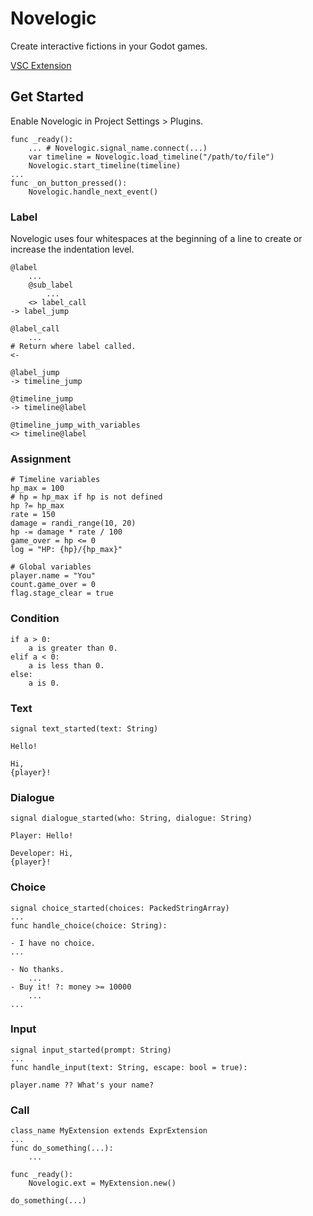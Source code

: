 # Novelogic
Create interactive fictions in your Godot games.

[VSC Extension](https://github.com/aistra0528/novelogic-vsc-extension)

## Get Started

Enable Novelogic in Project Settings > Plugins.

```gdscript
func _ready():
    ... # Novelogic.signal_name.connect(...)
    var timeline = Novelogic.load_timeline("/path/to/file")
    Novelogic.start_timeline(timeline)
...
func _on_button_pressed():
    Novelogic.handle_next_event()
```

### Label
Novelogic uses four whitespaces at the beginning of a line to create or increase the indentation level.
```
@label
    ...
    @sub_label
        ...
    <> label_call
-> label_jump

@label_call
    ...
# Return where label called.
<-

@label_jump
-> timeline_jump

@timeline_jump
-> timeline@label

@timeline_jump_with_variables
<> timeline@label
```

### Assignment
```
# Timeline variables
hp_max = 100
# hp = hp_max if hp is not defined
hp ?= hp_max
rate = 150
damage = randi_range(10, 20)
hp -= damage * rate / 100
game_over = hp <= 0
log = "HP: {hp}/{hp_max}"

# Global variables
player.name = "You"
count.game_over = 0
flag.stage_clear = true
```

### Condition
```
if a > 0:
    a is greater than 0.
elif a < 0:
    a is less than 0.
else:
    a is 0.
```

### Text

```gdscript
signal text_started(text: String)
```

```
Hello!

Hi,
{player}!
```

### Dialogue

```gdscript
signal dialogue_started(who: String, dialogue: String)
```

```
Player: Hello!

Developer: Hi,
{player}!
```

### Choice
```gdscript
signal choice_started(choices: PackedStringArray)
...
func handle_choice(choice: String):
```

```
- I have no choice.
...

- No thanks.
    ...
- Buy it! ?: money >= 10000
    ...
...
```

### Input
```gdscript
signal input_started(prompt: String)
...
func handle_input(text: String, escape: bool = true):
```

```
player.name ?? What's your name?
```

### Call
```gdscript
class_name MyExtension extends ExprExtension
...
func do_something(...):
    ...
```

```gdscript
func _ready():
    Novelogic.ext = MyExtension.new()
```

```
do_something(...)
```
